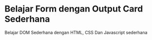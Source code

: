 # Belajar Form dengan Output Card Sederhana

Belajar DOM Sederhana dengan HTML, CSS Dan Javascript sederhana
